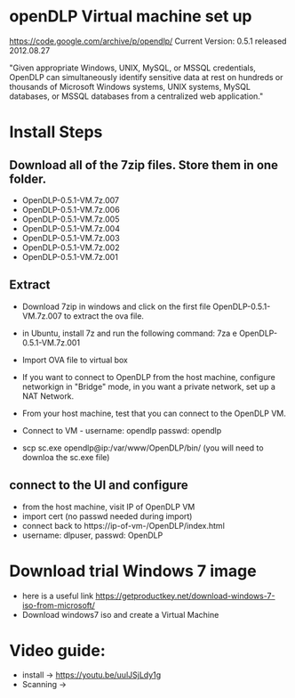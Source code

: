# openDLP Virtual machine set up
https://code.google.com/archive/p/opendlp/
Current Version: 0.5.1 released 2012.08.27

"Given appropriate Windows, UNIX, MySQL, or MSSQL credentials, OpenDLP can simultaneously identify sensitive data at rest on hundreds or thousands of Microsoft Windows systems, UNIX systems, MySQL databases, or MSSQL databases from a centralized web application."

# Install Steps
## Download all of the 7zip files. Store them in one folder. 
- OpenDLP-0.5.1-VM.7z.007 	
- OpenDLP-0.5.1-VM.7z.006 	
- OpenDLP-0.5.1-VM.7z.005 	
- OpenDLP-0.5.1-VM.7z.004 	
- OpenDLP-0.5.1-VM.7z.003 	
- OpenDLP-0.5.1-VM.7z.002 	
- OpenDLP-0.5.1-VM.7z.001 	

## Extract
- Download 7zip in windows and click on the first file OpenDLP-0.5.1-VM.7z.007 to extract the ova file.

- in Ubuntu, install 7z and run the following command: 7za e OpenDLP-0.5.1-VM.7z.001
- Import OVA file to virtual box
- If you want to connect to OpenDLP from the host machine, configure networkign in "Bridge" mode, in you want a private network, set up a NAT Network.
- From your host machine, test that you can connect to the OpenDLP VM.
- Connect to VM - username: opendlp  passwd: opendlp
- scp sc.exe opendlp@ip:/var/www/OpenDLP/bin/ (you will need to downloa the sc.exe file)


## connect to the UI and configure
- from the host machine, visit IP of OpenDLP VM
- import cert (no passwd needed during import)
- connect back to https://ip-of-vm-/OpenDLP/index.html
- username: dlpuser, passwd: OpenDLP

# Download trial Windows 7 image
- here is a useful link https://getproductkey.net/download-windows-7-iso-from-microsoft/
- Download windows7 iso and create a Virtual Machine

# Video guide:
- install -> https://youtu.be/uulJSjLdy1g
- Scanning -> 


